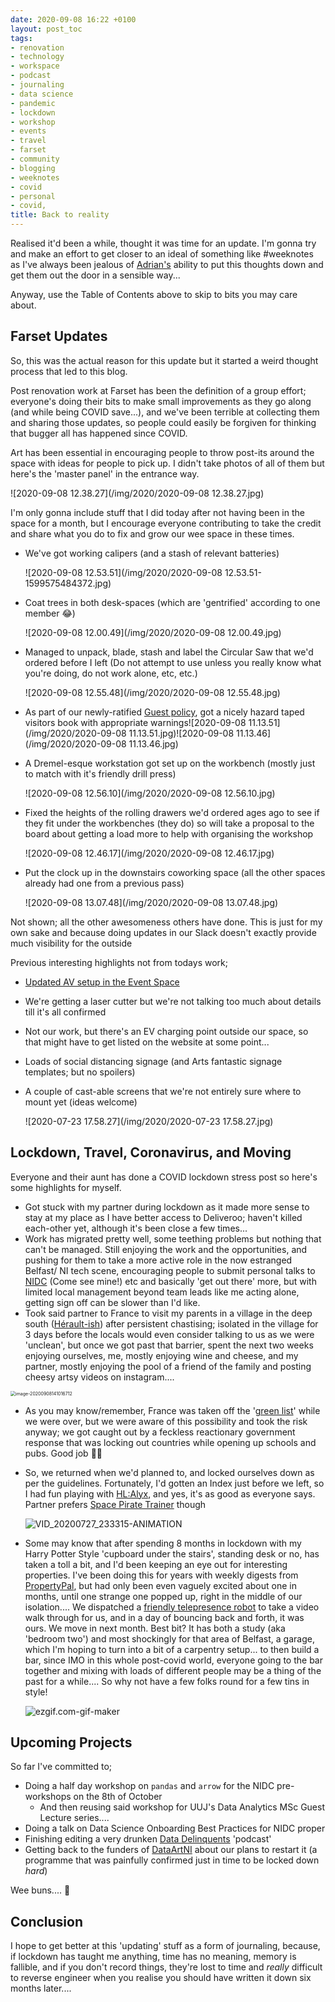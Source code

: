 ```yaml
---
date: 2020-09-08 16:22 +0100
layout: post_toc
tags:
- renovation
- technology
- workspace
- podcast
- journaling
- data science
- pandemic
- lockdown
- workshop
- events
- travel
- farset
- community
- blogging
- weeknotes
- covid
- personal
- covid,
title: Back to reality
---
```


Realised it'd been a while, thought it was time for an update. I'm gonna try and make an effort to get closer to an ideal of something like #weeknotes as I've always been jealous of [Adrian's](http://www.mcqn.net/mcfilter/) ability to put this thoughts down and get them out the door in a sensible way... 

Anyway, use the Table of Contents above to skip to bits you may care about.

## Farset Updates

So, this was the actual reason for this update but it started a weird thought process that led to this blog. 

Post renovation work at Farset has been the definition of a group effort; everyone's doing their bits to make small improvements as they go along (and while being COVID save...), and we've been terrible at collecting them and sharing those updates, so people could easily be forgiven for thinking that bugger all has happened since COVID.

Art has been essential in encouraging people to throw post-its around the space with ideas for people to pick up. I didn't take photos of all of them but here's the 'master panel' in the entrance way.

![2020-09-08 12.38.27](/img/2020/2020-09-08 12.38.27.jpg)

I'm only gonna include stuff that I did today after not having been in the space for a month, but I encourage everyone contributing to take the credit and share what you do to fix and grow our wee space in these times. 

* We've got working calipers (and a stash of relevant batteries)

  ![2020-09-08 12.53.51](/img/2020/2020-09-08 12.53.51-1599575484372.jpg)

* Coat trees in both desk-spaces (which are 'gentrified' according to one member :joy:)

  ![2020-09-08 12.00.49](/img/2020/2020-09-08 12.00.49.jpg)

* Managed to unpack, blade, stash and label the Circular Saw that we'd ordered before I left (Do not attempt to use unless you really know what you're doing, do not work alone, etc, etc.)

  ![2020-09-08 12.55.48](/img/2020/2020-09-08 12.55.48.jpg)

* As part of our newly-ratified [Guest policy](https://www.farsetlabs.org.uk/coronavirus), got a nicely hazard taped visitors book with appropriate warnings![2020-09-08 11.13.51](/img/2020/2020-09-08 11.13.51.jpg)![2020-09-08 11.13.46](/img/2020/2020-09-08 11.13.46.jpg)

* A Dremel-esque workstation got set up on the workbench (mostly just to match with it's friendly drill press)

  ![2020-09-08 12.56.10](/img/2020/2020-09-08 12.56.10.jpg)

* Fixed the heights of the rolling drawers we'd ordered ages ago to see if they fit under the workbenches (they do) so will take a proposal to the board about getting a load more to help with organising the workshop

  ![2020-09-08 12.46.17](/img/2020/2020-09-08 12.46.17.jpg)

* Put the clock up in the downstairs coworking space (all the other spaces already had one from a previous pass)

  ![2020-09-08 13.07.48](/img/2020/2020-09-08 13.07.48.jpg)

Not shown; all the other awesomeness others have done. This is just for my own sake and because doing updates in our Slack doesn't exactly provide much visibility for the outside

Previous interesting highlights not from todays work;

* [Updated AV setup in the Event Space](https://discourse.farsetlabs.org.uk/t/event-space-streaming-av-setup/26) 

* We're getting a laser cutter but we're not talking too much about details till it's all confirmed

* Not our work, but there's an EV charging point outside our space, so that might have to get listed on the website at some point...

* Loads of social distancing signage (and Arts fantastic signage templates; but no spoilers)

* A couple of cast-able screens that we're not entirely sure where to mount yet (ideas welcome)

  ![2020-07-23 17.58.27](/img/2020/2020-07-23 17.58.27.jpg)

## Lockdown, Travel, Coronavirus, and Moving

Everyone and their aunt has done a COVID lockdown stress post so here's some highlights for myself. 

* Got stuck with my partner during lockdown as it made more sense to stay at my place as I have better access to Deliveroo; haven't killed each-other yet, although it's been close a few times...
* Work has migrated pretty well, some teething problems but nothing that can't be managed. Still enjoying the work and the opportunities, and pushing for them to take a more active role in the now estranged Belfast/ NI tech scene, encouraging people to submit personal talks to [NIDC](https://www.nidevconf.com/) (Come see mine!) etc and basically 'get out there' more, but with limited local management beyond team leads like me acting alone, getting sign off can be slower than I'd like.
* Took said partner to France to visit my parents in a village in the deep south ([Hérault-ish](https://www.google.com/maps?client=firefox-b-d&q=herault&um=1&ie=UTF-8&sa=X&ved=2ahUKEwja1brW09nrAhV5SBUIHeN1BSEQ_AUoAXoECB4QAw)) after persistent chastising; isolated in the village for 3 days before the locals would even consider talking to us as we were 'unclean', but once we got past that barrier, spent the next two weeks enjoying ourselves, me, mostly enjoying wine and cheese, and my partner, mostly enjoying the pool of a friend of the family and posting cheesy artsy videos on instagram....

<img src="/img/2020/image-20200908141016712.png" alt="image-20200908141016712" style="zoom:50%;" />

* As you may know/remember, France was taken off the '[green list](https://www.bbc.co.uk/news/uk-53774955)' while we were over, but we were aware of this possibility and took the risk anyway; we got caught out by a feckless reactionary government response that was locking out countries while opening up schools and pubs. Good job :man_shrugging:

* So, we returned when we'd planned to, and locked ourselves down as per the guidelines. Fortunately, I'd gotten an Index just before we left, so I had fun playing with [HL:Alyx](https://store.steampowered.com/app/546560/HalfLife_Alyx/), and yes, it's as good as everyone says. Partner prefers [Space Pirate Trainer](https://store.steampowered.com/app/418650/Space_Pirate_Trainer/) though 

  ![VID_20200727_233315-ANIMATION](/img/2020/VID_20200727_233315-ANIMATION.gif)

* Some may know that after spending 8 months in lockdown with my Harry Potter Style 'cupboard under the stairs', standing desk or no, has taken a toll a bit, and I'd been keeping an eye out for interesting properties. I've been doing this for years with weekly digests from [PropertyPal](https://www.propertypal.com/), but had only been even vaguely excited about one in months, until one strange one popped up, right in the middle of our isolation.... We dispatched a [friendly telepresence robot](https://twitter.com/ben_bland) to take a video walk through for us, and in a day of bouncing back and forth, it was ours. We move in next month. Best bit? It has both a study (aka 'bedroom two') and most shockingly for that area of Belfast, a garage, which I'm hoping to turn into a bit of a carpentry setup... to then build a bar, since IMO in this whole post-covid world, everyone going to the bar together and mixing with loads of different people may be a thing of the past for a while.... So why not have a few folks round for a few tins in style!

  ![ezgif.com-gif-maker](/img/2020/ezgif.com-gif-maker.webp)

## Upcoming Projects

So far I've committed to;

* Doing a half day workshop on `pandas` and `arrow` for the NIDC pre-workshops on the 8th of October
  * And then reusing said workshop for UUJ's Data Analytics MSc Guest Lecture series....
* Doing a talk on Data Science Onboarding Best Practices for NIDC proper
* Finishing editing a very drunken [Data Delinquents](https://datadelinquents.dev/) 'podcast'
* Getting back to the funders of [DataArtNI](https://blog.farsetlabs.org.uk/2020/03/data-art-ni-open-datani-outreach-funding/) about our plans to restart it (a programme that was painfully confirmed just in time to be locked down _hard_)

Wee buns.... :grimacing:



## Conclusion

I hope to get better at this 'updating' stuff as a form of journaling, because, if lockdown has taught me anything, time has no meaning, memory is fallible, and if you don't record things, they're lost to time and *really* difficult to reverse engineer when you realise you should have written it down six months later....